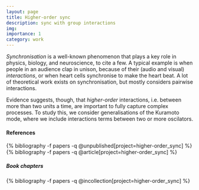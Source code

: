 ```yaml
---
layout: page
title: Higher-order sync
description: sync with group interactions
img: 
importance: 1
category: work
---
```



<script src="https://cdn.jsdelivr.net/npm/p5@1.0.0/lib/p5.js"></script>

<div id="sketch"> </div>

*Synchronisation* is a well-known phenomenon that plays a key role in physics, biology, and neuroscience, to cite a few. A typical example is when people in an audience clap in unison, because of their (audio and visual) *interactions*, or when heart cells synchronise to make the heart beat. A lot of theoretical work exists on synchronisation, but mostly considers pairwise interactions. 

Evidence suggests, though, that *higher-order* interactions, i.e. between more than two units a time, are important to fully capture complex processes. To study this, we consider generalisations of the Kuramoto mode, where we include interactions terms between two or more oscilators. 

#### References

<div class="publications">
{% bibliography -f papers -q @unpublished[project=higher-order_sync] %}
</div>

<div class="publications">
{% bibliography -f papers -q @article[project=higher-order_sync] %}
</div>

##### Book chapters 

<div class="publications">
{% bibliography -f papers -q @incollection[project=higher-order_sync] %}
</div>

